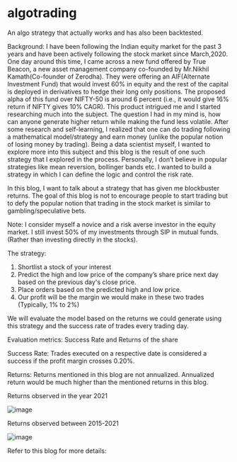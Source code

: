 # algotrading
An algo strategy that actually works and has also been backtested.

Background: I have been following the Indian equity market for the past 3 years and have been actively following the stock market since March,2020. One day around this time, I came across a new fund offered by True Beacon, a new asset management company co-founded by Mr.Nikhil Kamath(Co-founder of Zerodha). They were offering an AIF(Alternate Investment Fund) that would invest 60% in equity and the rest of the capital is deployed in derivatives to hedge their long only positions. The proposed alpha of this fund over NIFTY-50 is around 6 percent (i.e., it would give 16% return if NIFTY gives 10% CAGR). This product intrigued me and I started researching much into the subject. The question I had in my mind is, how can anyone generate higher return while making the fund less volatile. After some research and self-learning, I realized that one can do trading following a mathematical model/strategy and earn money (unlike the popular notion of losing money by trading). Being a data scientist myself, I wanted to explore more into this subject and this blog is the result of one such strategy that I explored in the process. Personally, I don’t believe in popular strategies like mean reversion, bollinger bands etc. I wanted to build a strategy in which I can define the logic and control the risk rate.

In this blog, I want to talk about a strategy that has given me blockbuster returns. The goal of this blog is not to encourage people to start trading but to defy the popular notion that trading in the stock market is similar to gambling/speculative bets.

Note: I consider myself a novice and a risk averse investor in the equity market. I still invest 50% of my investments through SIP in mutual funds. (Rather than investing directly in the stocks).

The strategy:
1)	Shortlist a stock of your interest
2)	Predict the high and low price of the company’s share price next day based on the previous day's close price.
3)	Place orders based on the predicted high and low price.
4)	Our profit will be the margin we would make in these two trades (Typically, 1% to 2%)

We will evaluate the model based on the returns we could generate using this strategy and the success rate of trades every trading day.

Evaluation metrics: Success Rate and Returns of the share

Success Rate: Trades executed on a respective date is considered a success if the profit margin crosses 0.20%.

Returns: Returns mentioned in this blog are not annualized. Annualized return would be much higher than the mentioned returns in this blog. 

Returns observed in the year 2021

![image](https://user-images.githubusercontent.com/49510297/153766493-17fa7d40-224f-460e-9cbf-2060f22e9d23.png)

Returns observed between 2015-2021

![image](https://user-images.githubusercontent.com/49510297/153766511-b458ca85-e779-471a-b52b-16df51d1c1b4.png)


Refer to this blog for more details:

